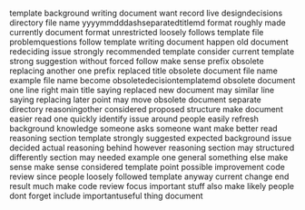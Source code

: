 template background writing document want record live designdecisions directory file name yyyymmdddashseparatedtitlemd format roughly made currently document format unrestricted loosely follows template file problemquestions follow template writing document happen old document redeciding issue strongly recommended template consider current template strong suggestion without forced follow make sense prefix obsolete replacing another one prefix replaced title obsolete document file name example file name become obsoletedecisiontemplatemd obsolete document one line right main title saying replaced new document may similar line saying replacing later point may move obsolete document separate directory reasoningother considered proposed structure make document easier read one quickly identify issue around people easily refresh background knowledge someone asks someone want make better read reasoning section template strongly suggested expected background issue decided actual reasoning behind however reasoning section may structured differently section may needed example one general something else make sense make sense considered template point possible improvement code review since people loosely followed template anyway current change end result much make code review focus important stuff also make likely people dont forget include importantuseful thing document
